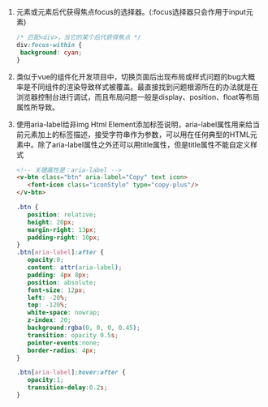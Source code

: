 1. 元素或元素后代获得焦点focus的选择器。(:focus选择器只会作用于input元素)

    ```css
   /* 匹配<div>，当它的某个后代获得焦点 */
   div:focus-within {
     background: cyan;
   }
    ```

2. 类似于vue的组件化开发项目中，切换页面后出现布局或样式问题的bug大概率是不同组件的渲染导致样式被覆盖。最直接找到问题根源所在的办法就是在浏览器控制台进行调试，而且布局问题一般是display、position、float等布局属性所导致。 

3. 使用aria-label给非img Html Element添加标签说明，aria-label属性用来给当前元素加上的标签描述，接受字符串作为参数，可以用在任何典型的HTML元素中。除了aria-label属性之外还可以用title属性，但是title属性不能自定义样式

    ```html
    <!-- 关键属性是：aria-label -->
    <v-btn class="btn" aria-label="Copy" text icon>
       <font-icon class="iconStyle" type="copy-plus"/>
    </v-btn>
    ```
    
    ```css
    .btn {
       position: relative;
       height: 20px;
       margin-right: 13px;
       padding-right: 10px;
    }
    .btn[aria-label]:after {
       opacity:0;
       content: attr(aria-label);
       padding: 4px 8px;
       position: absolute;
       font-size: 12px;
       left: -20%;
       top: -120%;
       white-space: nowrap;
       z-index: 20;
       background:rgba(0, 0, 0, 0.45);
       transition: opacity 0.5s;
       pointer-events:none;
       border-radius: 4px;
    }

    .btn[aria-label]:hover:after {
       opacity:1;
       transition-delay:0.2s;
    }

    ```